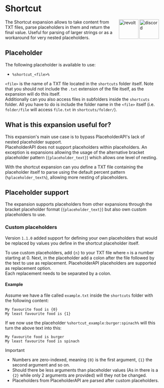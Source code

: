 # Shortcut

<a href="https://discord.gg/6dazXp6" target="_blank">
  <img alt="discord" src="https://cdn.jsdelivr.net/npm/@intergrav/devins-badges@2/assets/minimal/social/discord-singular_vector.svg" height="64" align="right">
</a>
<a href="https://app.revolt.chat/invite/74TpERXA" target="_blank">
  <img alt="revolt" src="https://cdn.jsdelivr.net/npm/@intergrav/devins-badges@2/assets/minimal/social/revolt-singular_vector.svg" height="64" align="right">
</a>

The Shortcut expansion allows to take content from TXT files, parse placeholders in them and return the final value. Useful for parsing of larger strings or as a workaround for very nested placeholders.

## Placeholder

The following placeholder is available to use:

- `%shortcut_<file>%`

`<file>` is the name of a TXT file located in the `shortcuts` folder itself. Note that you should not include the `.txt` extension of the file itself, as the expansion will do this itself.  
Additionally can you also access files in subfolders inside the `shortcuts` folder. All you have to do is include the folder name in the `<file>` itself (i.e. `folder/file` will access `file.txt` in `shortcuts/folder/`).

## What is this expansion useful for?

This expansion's main use case is to bypass PlaceholderAPI's lack of nested placeholder support.  
PlaceholderAPI does not support placeholders within placeholders. An exception is expansions allowing the usage of the alternative bracket placeholder pattern (`{placeholder_text}`) which allows one level of nesting.

With the shortcut expansion can you define a TXT file containing the placeholder itself to parse using the default percent pattern (`%placeholder_text%`), allowing more nesting of placeholders.  

## Placeholder support

The expansion supports placeholders from other expansions through the bracket placeholder format (`{placeholder_text}`) but also own custom placeholders to use.

### Custom placeholders

Version `1.1.0` added support for defining your own placeholders that would be replaced by values you define in the shortcut placeholder itself.

To use custom placeholders, add `{n}` to your TXT file where `n` is a number starting at 0. Next, in the placeholder add a colon after the file followed by the text to use as replacement. PlaceholderAPI placeholders are supported as replacement option.  
Each replacement needs to be separated by a colon.

#### Example

Assume we have a file called `example.txt` inside the `shortcuts` folder with the following content:  
```
My favourite food is {0}
My least favourite food is {1}
```
If we now use the placeholder `%shortcut_example:burger:spinach%` will this turn the above text into this:
```
My favourite food is burger
My least favourite food is spinach
```

> [!IMPORTANT]
> - Numbers are zero-indexed, meaning `{0}` is the first argument, `{1}` the second argument and so on.
> - Should there be less arguments than placeholder values (As in there is a `{2}` while only 2 arguments are provided) will they not be changed.
> - Placeholders from PlaceholderAPI are parsed after custom placeholders.
